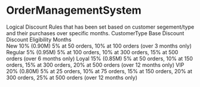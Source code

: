 # OrderManagementSystem

Logical Discount Rules that has been set based on customer segement/type and their purchases over specific months. 
CustomerType	Base Discount	   Discount Eligibility Months 	
New	          10% (0.90M)	     5% at 50 orders, 10% at 100 orders (over 3 months only)
Regular	      5% (0.95M)	     5% at 100 orders, 10% at 300 orders, 15% at 500 orders (over 6 months only)
Loyal       	15% (0.85M)	     5% at 50 orders, 10% at 150 orders, 15% at 300 orders, 20% at 500 orders (over 12 months only)
VIP	          20% (0.80M)	     5% at 25 orders, 10% at 75 orders, 15% at 150 orders, 20% at 300 orders, 25% at 500 orders (over 12 months only)
